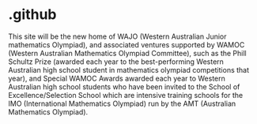 # .github
This site will be the new home of WAJO (Western Australian Junior mathematics Olympiad), and
associated ventures supported by WAMOC (Western Australian Mathematics Olympiad Committee), 
such as the Phill Schultz Prize (awarded each year to the best-performing Western Australian
high school student in mathematics olympiad competitions that year), and Special WAMOC Awards
awarded each year to Western Australian high school students who have been invited to the 
School of Excellence/Selection School which are intensive training schools for the IMO (International
Mathematics Olympiad) run by the AMT (Australian Mathematics Olympiad).
